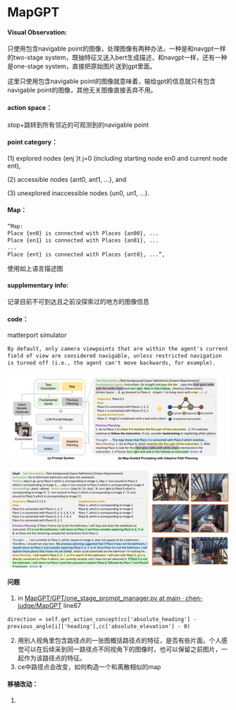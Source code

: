 # MapGPT

#### Visual Observation:

只使用包含navigable point的图像，处理图像有两种办法，一种是和navgpt一样的two-stage system，既抽特征又送入bert生成描述，和navgpt一样，还有一种是one-stage system，直接把原始图片送到gpt里面。

这里只使用包含navigable point的图像就意味着，输给gpt的信息就只有包含navigable point的图像，其他无关图像直接丢弃不用。

#### action space：

stop+跳转到所有邻近的可观测到的navigable point

#### point category：

(1) explored nodes {enj }t  j=0 (including starting node en0 and current  node ent),

(2) accessible nodes {ant0, ant1, ...}, and 

(3) unexplored inaccessible nodes {un0, un1, ...}.

#### Map：

```
“Map: 
Place {en0} is connected with Places {an00}, ...  
Place {en1} is connected with Places {an01}, ... 
...  
Place {ent} is connected with Places {ant0}, ...”,
```

使用如上语言描述图

#### supplementary info:

记录目前不可到达且之前没探索过的地方的图像信息

#### code：

matterport simulator

```
By default, only camera viewpoints that are within the agent's current field of view are considered navigable, unless restricted navigation is turned off (i.e., the agent can't move backwards, for example).
```

![e7b1df8c1da65fe4d5172d4c55385834](assets/e7b1df8c1da65fe4d5172d4c55385834.png)

![031b74b936e611f5e1c9bcfa80604c36](assets/031b74b936e611f5e1c9bcfa80604c36.png)

#### 问题

1. in [MapGPT/GPT/one_stage_prompt_manager.py at main · chen-judge/MapGPT](https://github.com/chen-judge/MapGPT/blob/main/GPT/one_stage_prompt_manager.py) line67

```
direction = self.get_action_concept(cc['absolute_heading'] - previous_angle[i]['heading'],cc['absolute_elevation'] - 0)
```

2. 用别人视角里包含路径点的一张图概括路径点的特征，是否有些片面。个人感觉可以在后续采到同一路径点不同视角下的图像时，也可以保留之前图片，一起作为该路径点的特征。
3. ce中路径点会改变，如何构造一个和离散相似的map

#### 移植改动：

1. 
